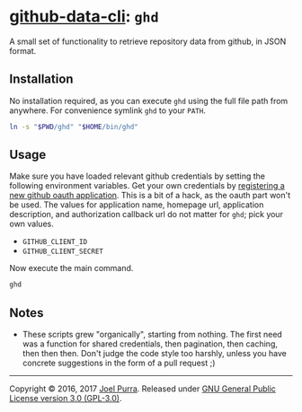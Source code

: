 # [github-data-cli](https://joelpurra.com/projects/github-data-cli/): `ghd`

A small set of functionality to retrieve repository data from github, in JSON format.



## Installation

No installation required, as you can execute `ghd` using the full file path from anywhere. For convenience symlink `ghd` to your `PATH`.

```bash
ln -s "$PWD/ghd" "$HOME/bin/ghd"
```



## Usage

Make sure you have loaded relevant github credentials by setting the following environment variables. Get your own credentials by [registering a new github oauth application](https://github.com/settings/applications/new). This is a bit of a hack, as the oauth part won't be used. The values for application name, homepage url, application description, and authorization callback url do not matter for `ghd`; pick your own values.


- `GITHUB_CLIENT_ID`
- `GITHUB_CLIENT_SECRET`

Now execute the main command.

```bash
ghd
```



## Notes

- These scripts grew "organically", starting from nothing. The first need was a function for shared credentials, then pagination, then caching, then then then. Don't judge the code style too harshly, unless you have concrete suggestions in the form of a pull request ;)



---



Copyright &copy; 2016, 2017 [Joel Purra](https://joelpurra.com/). Released under [GNU General Public License version 3.0 (GPL-3.0)](https://www.gnu.org/licenses/gpl.html).
